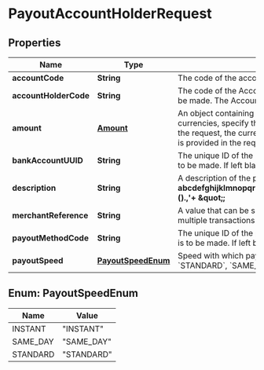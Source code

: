 

# PayoutAccountHolderRequest


## Properties

| Name | Type | Description | Notes |
|------------ | ------------- | ------------- | -------------|
|**accountCode** | **String** | The code of the account from which the payout is to be made. |  |
|**accountHolderCode** | **String** | The code of the Account Holder who owns the account from which the payout is to be made. The Account Holder is the party to which the payout will be made. |  |
|**amount** | [**Amount**](Amount.md) | An object containing the currency and value of the payout. If the account has multiple currencies, specify the currency to be used. If the &#x60;bankAccountUUID&#x60; is provided in the request, the currency supported by the bank is used. If the &#x60;payoutMethodCode&#x60; is provided in the request, the specified payout method is selected. |  [optional] |
|**bankAccountUUID** | **String** | The unique ID of the Bank Account held by the Account Holder to which the payout is to be made. If left blank, a bank account is automatically selected. |  [optional] |
|**description** | **String** | A description of the payout. Maximum 200 characters. Allowed: **abcdefghijklmnopqrstuvwxyzABCDEFGHIJKLMNOPQRSTUVWXYZ0123456789/?:().,&#39;+ \&quot;;** |  [optional] |
|**merchantReference** | **String** | A value that can be supplied at the discretion of the executing user in order to link multiple transactions to one another. |  [optional] |
|**payoutMethodCode** | **String** | The unique ID of the payout method held by the Account Holder to which the payout is to be made. If left blank, a payout instrument is automatically selected. |  [optional] |
|**payoutSpeed** | [**PayoutSpeedEnum**](#PayoutSpeedEnum) | Speed with which payouts for this account are processed. Permitted values: &#x60;STANDARD&#x60;, &#x60;SAME_DAY&#x60;. |  [optional] |



## Enum: PayoutSpeedEnum

| Name | Value |
|---- | -----|
| INSTANT | &quot;INSTANT&quot; |
| SAME_DAY | &quot;SAME_DAY&quot; |
| STANDARD | &quot;STANDARD&quot; |




